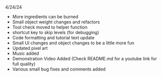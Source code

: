 4/24/24
* More ingredients can be burned
* Small object weight changes and refactors
* Tool check moved to helper function
* shortcut key to skip levels (for debugging)
* Code formatting and tutorial text update
* Small UI changes and object changes to be a little more fun
* Updated pixel art
* Music added
* Demonstration Video Added (Check README.md for a youtube link for full quality)
* Various small bug fixes and comments added
